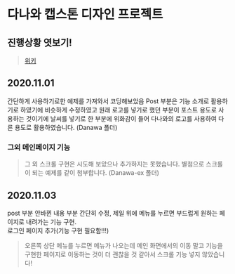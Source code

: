 # 다나와 캡스톤 디자인 프로젝트

## 진행상황 엿보기! 
> [위키](https://github.com/Leeharin115/dnw2020/wiki/1.-%ED%99%9C%EB%8F%99-%EB%82%B4%EC%97%AD)

## 2020.11.01 


간단하게 사용하기로한 예제를 가져와서 코딩해보았음 Post 부분은 기능 소개로 활용하기로 하였기에 비슷하게 수정하였고 원래 로고를 넣기로 했던 부분이 포스트 용도로 사용하는 것이기에 날씨를 넣기로 한 부분에 위화감이 들어 다나와의 로고를 사용하여 다른 용도로 활용하였습니다. (Danawa 폴더)


### 그외 메인페이지 기능
 
>그 외 스크롤 구현은 시도해 보았으나 추가하지는 못했습니다. 별첨으로 스크롤이  되는 예제를 같이 첨부합니다. (Danawa-ex 폴더) 

## 2020.11.03
post 부분 안바뀐 내용 부분 간단히 수정, 제일 위에 메뉴를 누르면 부드럽게 원하는 페이지로 내려가는 기능 구현.<br>
로그인 페이지 추가(기능 구현 필요함!!!)

>오른쪽 상단 메뉴를 누르면 메뉴가 나오는데 메인 화면에서의 이동 말고 기능을 구현한 페이지로 이동하는 것이 더 괜찮을 것 같아서 스크롤 기능 넣지 않았습니다!
